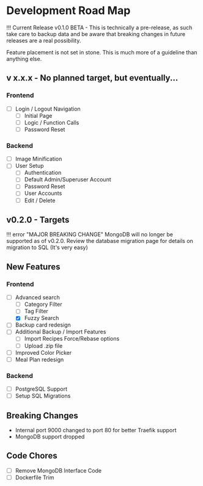 # Development Road Map

!!! Current Release
    v0.1.0 BETA - This is technically a pre-release, as such take care to backup data and be aware that breaking changes in future releases are a real possibility.


Feature placement is not set in stone. This is much more of a guideline than anything else.

## v x.x.x - No planned target, but eventually...

### Frontend
- [ ] Login / Logout Navigation
    * [ ] Initial Page
    * [ ] Logic / Function Calls
    * [ ] Password Reset
### Backend
- [ ] Image Minification
- [ ] User Setup
    * [ ] Authentication
    * [ ] Default Admin/Superuser Account
    * [ ] Password Reset
    * [ ] User Accounts
    * [ ] Edit / Delete

## v0.2.0 - Targets


!!! error "MAJOR BREAKING CHANGE"
        MongoDB will no longer be supported as of v0.2.0. Review the database migration page for details on migration to SQL (It's very easy)

## New Features
### Frontend
- [ ] Advanced search
    - [ ] Category Filter
    - [ ] Tag Filter
    - [x] Fuzzy Search
- [ ] Backup card redesign
- [ ] Additional Backup / Import Features
    - [ ] Import Recipes Force/Rebase options
    - [ ] Upload .zip file
- [ ] Improved Color Picker
- [ ] Meal Plan redesign
### Backend
- [ ] PostgreSQL Support
- [ ] Setup SQL Migrations

## Breaking Changes
- Internal port 9000 changed to port 80 for better Traefik support
- MongoDB support dropped
## Code Chores
- [ ] Remove MongoDB Interface Code
- [ ] Dockerfile Trim
